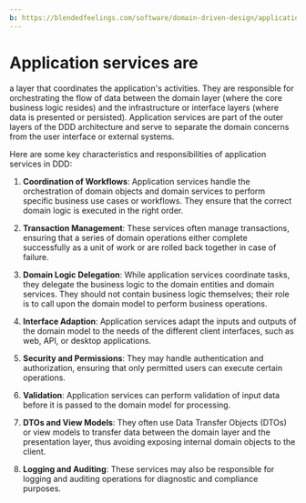 ```yaml
---
b: https://blendedfeelings.com/software/domain-driven-design/application-service.md
---
```


# Application services are 
a layer that coordinates the application's activities. They are responsible for orchestrating the flow of data between the domain layer (where the core business logic resides) and the infrastructure or interface layers (where data is presented or persisted). Application services are part of the outer layers of the DDD architecture and serve to separate the domain concerns from the user interface or external systems.

Here are some key characteristics and responsibilities of application services in DDD:

1. **Coordination of Workflows**: Application services handle the orchestration of domain objects and domain services to perform specific business use cases or workflows. They ensure that the correct domain logic is executed in the right order.

2. **Transaction Management**: These services often manage transactions, ensuring that a series of domain operations either complete successfully as a unit of work or are rolled back together in case of failure.

3. **Domain Logic Delegation**: While application services coordinate tasks, they delegate the business logic to the domain entities and domain services. They should not contain business logic themselves; their role is to call upon the domain model to perform business operations.

4. **Interface Adaption**: Application services adapt the inputs and outputs of the domain model to the needs of the different client interfaces, such as web, API, or desktop applications.

5. **Security and Permissions**: They may handle authentication and authorization, ensuring that only permitted users can execute certain operations.

6. **Validation**: Application services can perform validation of input data before it is passed to the domain model for processing.

7. **DTOs and View Models**: They often use Data Transfer Objects (DTOs) or view models to transfer data between the domain layer and the presentation layer, thus avoiding exposing internal domain objects to the client.

8. **Logging and Auditing**: These services may also be responsible for logging and auditing operations for diagnostic and compliance purposes.